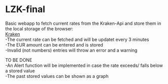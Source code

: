 # LZK-final

Basic webapp to fetch current rates from the Kraken-Api and store them in the local storage of the browser:  
<a href="https://api.kraken.com/0/public/Ticker?pair=XBTEUR">Kraken</a>  
-The current rate can be fetched and will be updatet every 3 minutes  
-The EUR amount can be entered and is stored  
-Invalid (not numbers) entries will throw an error and a warning  

TO BE DONE  
-An Alert function will be implemented in case the rate exceeds/ falls below a stored value  
-The past stored values can be shown as a graph  
